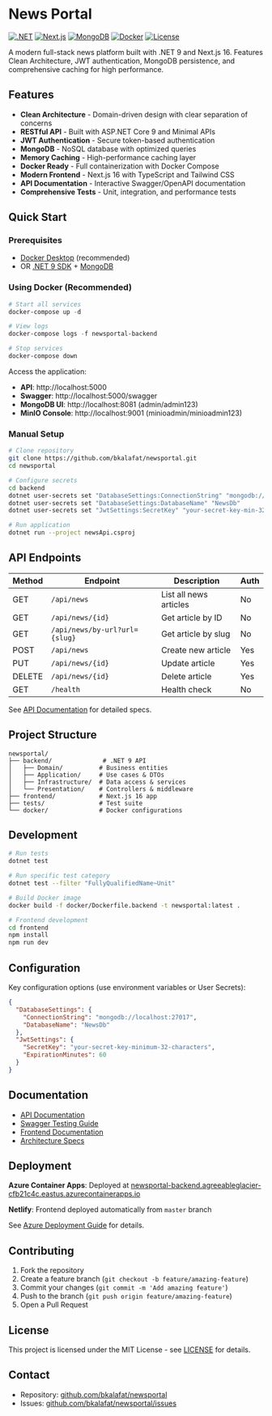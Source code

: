 # News Portal

[![.NET](https://img.shields.io/badge/.NET-9.0-512BD4?logo=dotnet)](https://dotnet.microsoft.com/)
[![Next.js](https://img.shields.io/badge/Next.js-16-black?logo=next.js)](https://nextjs.org/)
[![MongoDB](https://img.shields.io/badge/MongoDB-7.0-47A248?logo=mongodb&logoColor=white)](https://www.mongodb.com/)
[![Docker](https://img.shields.io/badge/Docker-Ready-2496ED?logo=docker&logoColor=white)](https://www.docker.com/)
[![License](https://img.shields.io/badge/License-MIT-green.svg)](LICENSE)

A modern full-stack news platform built with .NET 9 and Next.js 16. Features Clean Architecture, JWT authentication, MongoDB persistence, and comprehensive caching for high performance.

## Features

- **Clean Architecture** - Domain-driven design with clear separation of concerns
- **RESTful API** - Built with ASP.NET Core 9 and Minimal APIs
- **JWT Authentication** - Secure token-based authentication
- **MongoDB** - NoSQL database with optimized queries
- **Memory Caching** - High-performance caching layer
- **Docker Ready** - Full containerization with Docker Compose
- **Modern Frontend** - Next.js 16 with TypeScript and Tailwind CSS
- **API Documentation** - Interactive Swagger/OpenAPI documentation
- **Comprehensive Tests** - Unit, integration, and performance tests

## Quick Start

### Prerequisites

- [Docker Desktop](https://www.docker.com/products/docker-desktop/) (recommended)
- OR [.NET 9 SDK](https://dotnet.microsoft.com/download/dotnet/9.0) + [MongoDB](https://www.mongodb.com/try/download/community)

### Using Docker (Recommended)

```powershell
# Start all services
docker-compose up -d

# View logs
docker-compose logs -f newsportal-backend

# Stop services
docker-compose down
```

Access the application:
- **API**: http://localhost:5000
- **Swagger**: http://localhost:5000/swagger
- **MongoDB UI**: http://localhost:8081 (admin/admin123)
- **MinIO Console**: http://localhost:9001 (minioadmin/minioadmin123)

### Manual Setup

```bash
# Clone repository
git clone https://github.com/bkalafat/newsportal.git
cd newsportal

# Configure secrets
cd backend
dotnet user-secrets set "DatabaseSettings:ConnectionString" "mongodb://localhost:27017"
dotnet user-secrets set "DatabaseSettings:DatabaseName" "NewsDb"
dotnet user-secrets set "JwtSettings:SecretKey" "your-secret-key-min-32-chars"

# Run application
dotnet run --project newsApi.csproj
```

## API Endpoints

| Method | Endpoint | Description | Auth |
|--------|----------|-------------|------|
| GET | `/api/news` | List all news articles | No |
| GET | `/api/news/{id}` | Get article by ID | No |
| GET | `/api/news/by-url?url={slug}` | Get article by slug | No |
| POST | `/api/news` | Create new article | Yes |
| PUT | `/api/news/{id}` | Update article | Yes |
| DELETE | `/api/news/{id}` | Delete article | Yes |
| GET | `/health` | Health check | No |

See [API Documentation](NEWS_API_DOCUMENTATION.md) for detailed specs.

## Project Structure

```
newsportal/
├── backend/              # .NET 9 API
│   ├── Domain/          # Business entities
│   ├── Application/     # Use cases & DTOs
│   ├── Infrastructure/  # Data access & services
│   └── Presentation/    # Controllers & middleware
├── frontend/            # Next.js 16 app
├── tests/               # Test suite
└── docker/              # Docker configurations
```

## Development

```bash
# Run tests
dotnet test

# Run specific test category
dotnet test --filter "FullyQualifiedName~Unit"

# Build Docker image
docker build -f docker/Dockerfile.backend -t newsportal:latest .

# Frontend development
cd frontend
npm install
npm run dev
```

## Configuration

Key configuration options (use environment variables or User Secrets):

```json
{
  "DatabaseSettings": {
    "ConnectionString": "mongodb://localhost:27017",
    "DatabaseName": "NewsDb"
  },
  "JwtSettings": {
    "SecretKey": "your-secret-key-minimum-32-characters",
    "ExpirationMinutes": 60
  }
}
```

## Documentation

- [API Documentation](NEWS_API_DOCUMENTATION.md)
- [Swagger Testing Guide](SWAGGER_TESTING_GUIDE.md)
- [Frontend Documentation](frontend/README.md)
- [Architecture Specs](specs/002-modernize-net-core/)

## Deployment

**Azure Container Apps**: Deployed at [newsportal-backend.agreeableglacier-cfb21c4c.eastus.azurecontainerapps.io](https://newsportal-backend.agreeableglacier-cfb21c4c.eastus.azurecontainerapps.io)

**Netlify**: Frontend deployed automatically from `master` branch

See [Azure Deployment Guide](AZURE_DEPLOYMENT.md) for details.

## Contributing

1. Fork the repository
2. Create a feature branch (`git checkout -b feature/amazing-feature`)
3. Commit your changes (`git commit -m 'Add amazing feature'`)
4. Push to the branch (`git push origin feature/amazing-feature`)
5. Open a Pull Request

## License

This project is licensed under the MIT License - see [LICENSE](LICENSE) for details.

## Contact

- Repository: [github.com/bkalafat/newsportal](https://github.com/bkalafat/newsportal)
- Issues: [github.com/bkalafat/newsportal/issues](https://github.com/bkalafat/newsportal/issues)
